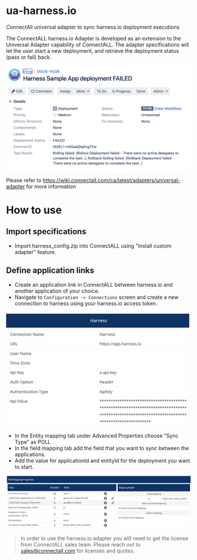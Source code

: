 # ua-harness.io
ConnectAll universal adapter to sync harness.io deployment executions

The ConnectALL harness.io Adapter is developed as an extension to the Universal Adapter capability of ConnectALL. The adapter specifications will let the user start a new deployment, and retrieve the deployment status (pass or fail) back.

![Example](https://github.com/connectall/connectall-harness.io-adapter/blob/main/Screen%20Shot%202021-10-19%20at%2011.51.10%20AM.png)

Please refer to https://wiki.connectall.com/ca/latest/adapters/universal-adapter for more information

# How to use

## Import specifications
* Import harness_config.zip into ConnectALL using "Install custom adapter" feature.

## Define application links
* Create an application link in ConnectALL between harness.io and another application of your choice.
* Navigate to `Configuration -> Connections` screen and create a new connection to harness using your harness.io access token.

![Connection Configuration](https://github.com/connectall/connectall-harness.io-adapter/blob/main/Screen%20Shot%202021-10-19%20at%2011.40.42%20AM.png)

* In the Entity mapping tab under Advanced Properties choose "Sync Type" as POLL
* In the field mapping tab add the field that you want to sync between the applications.
* Add the value for applicationId and entityId for the deployment you want to start.

![Field Mapping Example](https://github.com/connectall/connectall-harness.io-adapter/blob/main/Screen%20Shot%202021-10-19%20at%2011.41.32%20AM.png)

> In order to use the harness.io adapter you will need to get the license from ConnectALL sales team. Please reach out to sales@connectall.com for licenses and quotes.

